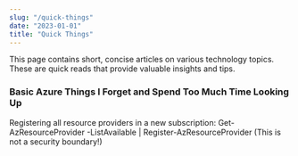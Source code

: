 ```yaml
---
slug: "/quick-things"
date: "2023-01-01"
title: "Quick Things"
---
```


This page contains short, concise articles on various technology topics. These are quick reads that provide valuable insights and tips.

### Basic Azure Things I Forget and Spend Too Much Time Looking Up

Registering all resource providers in a new subscription: Get-AzResourceProvider -ListAvailable | Register-AzResourceProvider (This is not a security boundary!)
